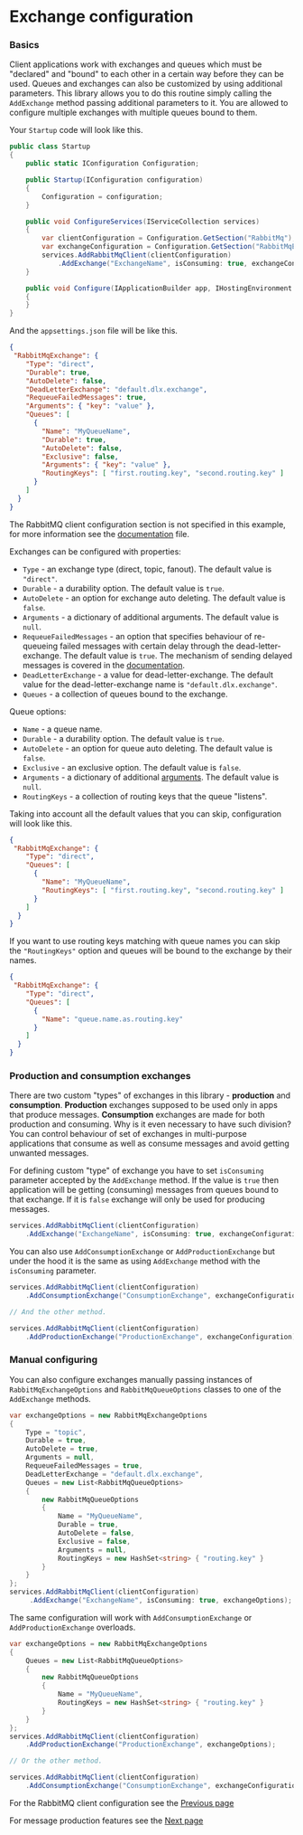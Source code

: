 # Exchange configuration

### Basics

Client applications work with exchanges and queues which must be "declared" and "bound" to each other in a certain way before they can be used.
Queues and exchanges can also be customized by using additional parameters. This library allows you to do this routine simply calling the `AddExchange` method passing additional parameters to it.
You are allowed to configure multiple exchanges with multiple queues bound to them.

Your `Startup` code will look like this.

```c#
public class Startup
{
    public static IConfiguration Configuration;

    public Startup(IConfiguration configuration)
    {
        Configuration = configuration;
    }

    public void ConfigureServices(IServiceCollection services)
    {
        var clientConfiguration = Configuration.GetSection("RabbitMq");
        var exchangeConfiguration = Configuration.GetSection("RabbitMqExchange");
        services.AddRabbitMqClient(clientConfiguration)
            .AddExchange("ExchangeName", isConsuming: true, exchangeConfiguration);
    }

    public void Configure(IApplicationBuilder app, IHostingEnvironment env)
    {
    }
}
```

And the `appsettings.json` file will be like this.

```json
{
 "RabbitMqExchange": {
    "Type": "direct",
    "Durable": true,
    "AutoDelete": false,
    "DeadLetterExchange": "default.dlx.exchange",
    "RequeueFailedMessages": true,
    "Arguments": { "key": "value" },
    "Queues": [
      {
        "Name": "MyQueueName",
        "Durable": true,
        "AutoDelete": false,
        "Exclusive": false,
        "Arguments": { "key": "value" },
        "RoutingKeys": [ "first.routing.key", "second.routing.key" ]
      }
    ]
  }
}
```

The RabbitMQ client configuration section is not specified in this example, for more information see the [documentation](rabbit-configuration.md) file.

Exchanges can be configured with properties:
- `Type`  - an exchange type (direct, topic, fanout). The default value is `"direct"`.
- `Durable` - a durability option. The default value is `true`.
- `AutoDelete` - an option for exchange auto deleting. The default value is `false`.
- `Arguments` - a dictionary of additional arguments. The default value is `null`.
- `RequeueFailedMessages` - an option that specifies behaviour of re-queueing failed messages with certain delay through the dead-letter-exchange. The default value is `true`. The mechanism of sending delayed messages is covered in the [documentation](message-production.md).
- `DeadLetterExchange` - a value for dead-letter-exchange. The default value for the dead-letter-exchange name is `"default.dlx.exchange"`.
- `Queues` - a collection of queues bound to the exchange.

Queue options:
- `Name`  - a queue name.
- `Durable` - a durability option. The default value is `true`.
- `AutoDelete` - an option for queue auto deleting. The default value is `false`.
- `Exclusive` - an exclusive option. The default value is `false`.
- `Arguments` - a dictionary of additional [arguments](https://www.rabbitmq.com/queues.html#optional-arguments). The default value is `null`.
- `RoutingKeys` - a collection of routing keys that the queue "listens".

Taking into account all the default values that you can skip, configuration will look like this.

```json
{
 "RabbitMqExchange": {
    "Type": "direct",
    "Queues": [
      {
        "Name": "MyQueueName",
        "RoutingKeys": [ "first.routing.key", "second.routing.key" ]
      }
    ]
  }
}
```

If you want to use routing keys matching with queue names you can skip the `"RoutingKeys"` option and queues will be bound to the exchange by their names.

```json
{
 "RabbitMqExchange": {
    "Type": "direct",
    "Queues": [
      {
        "Name": "queue.name.as.routing.key"
      }
    ]
  }
}
```

### Production and consumption exchanges

There are two custom "types" of exchanges in this library - **production** and **consumption**. **Production** exchanges supposed to be used only in apps that produce messages. **Consumption** exchanges are made for both production and consuming.
Why is it even necessary to have such division? You can control behaviour of set of exchanges in multi-purpose applications that consume as well as consume messages and avoid getting unwanted messages.

For defining custom "type" of exchange you have to set `isConsuming` parameter accepted by the `AddExchange` method. If the value is `true` then application will be getting (consuming) messages from queues bound to that exchange. If it is `false` exchange will only be used for producing messages.

```c#
services.AddRabbitMqClient(clientConfiguration)
    .AddExchange("ExchangeName", isConsuming: true, exchangeConfiguration);
```

You can also use `AddConsumptionExchange` or `AddProductionExchange` but under the hood it is the same as using `AddExchange` method with the `isConsuming` parameter.

```c#
services.AddRabbitMqClient(clientConfiguration)
    .AddConsumptionExchange("ConsumptionExchange", exchangeConfiguration);

// And the other method.

services.AddRabbitMqClient(clientConfiguration)
    .AddProductionExchange("ProductionExchange", exchangeConfiguration);
```

### Manual configuring

You can also configure exchanges manually passing instances of `RabbitMqExchangeOptions` and `RabbitMqQueueOptions` classes to one of the `AddExchange` methods.

```c#
var exchangeOptions = new RabbitMqExchangeOptions
{
    Type = "topic",
    Durable = true,
    AutoDelete = true,
    Arguments = null,
    RequeueFailedMessages = true,
    DeadLetterExchange = "default.dlx.exchange",
    Queues = new List<RabbitMqQueueOptions>
    {
        new RabbitMqQueueOptions
        {
            Name = "MyQueueName",
            Durable = true,
            AutoDelete = false,
            Exclusive = false,
            Arguments = null,
            RoutingKeys = new HashSet<string> { "routing.key" }
        }
    }
};
services.AddRabbitMqClient(clientConfiguration)
     .AddExchange("ExchangeName", isConsuming: true, exchangeOptions);
 ```

The same configuration will work with `AddConsumptionExchange` or `AddProductionExchange` overloads.

```c#
var exchangeOptions = new RabbitMqExchangeOptions
{
    Queues = new List<RabbitMqQueueOptions>
    {
        new RabbitMqQueueOptions
        {
            Name = "MyQueueName",
            RoutingKeys = new HashSet<string> { "routing.key" }
        }
    }
};
services.AddRabbitMqClient(clientConfiguration)
    .AddProductionExchange("ProductionExchange", exchangeOptions);

// Or the other method.

services.AddRabbitMqClient(clientConfiguration)
    .AddConsumptionExchange("ConsumptionExchange", exchangeConfiguration);
```

For the RabbitMQ client configuration see the [Previous page](rabbit-configuration.md)

For message production features see the [Next page](message-production.md)